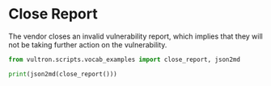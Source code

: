 # Close Report

The vendor closes an invalid vulnerability report, which implies that they
will not be taking further action on the vulnerability.

```python exec="true" idprefix=""
from vultron.scripts.vocab_examples import close_report, json2md

print(json2md(close_report()))
```
